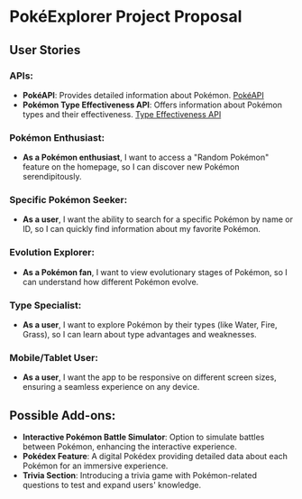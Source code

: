 # PokéExplorer Project Proposal

## User Stories

### APIs:
- **PokéAPI**: Provides detailed information about Pokémon. [PokéAPI](https://pokeapi.co/)
- **Pokémon Type Effectiveness API**: Offers information about Pokémon types and their effectiveness. [Type Effectiveness API](#)

### Pokémon Enthusiast:
- **As a Pokémon enthusiast**, I want to access a "Random Pokémon" feature on the homepage, so I can discover new Pokémon serendipitously.

### Specific Pokémon Seeker:
- **As a user**, I want the ability to search for a specific Pokémon by name or ID, so I can quickly find information about my favorite Pokémon.

### Evolution Explorer:
- **As a Pokémon fan**, I want to view evolutionary stages of Pokémon, so I can understand how different Pokémon evolve.

### Type Specialist:
- **As a user**, I want to explore Pokémon by their types (like Water, Fire, Grass), so I can learn about type advantages and weaknesses.

### Mobile/Tablet User:
- **As a user**, I want the app to be responsive on different screen sizes, ensuring a seamless experience on any device.

## Possible Add-ons:

- **Interactive Pokémon Battle Simulator**: Option to simulate battles between Pokémon, enhancing the interactive experience.
- **Pokédex Feature**: A digital Pokédex providing detailed data about each Pokémon for an immersive experience.
- **Trivia Section**: Introducing a trivia game with Pokémon-related questions to test and expand users' knowledge.